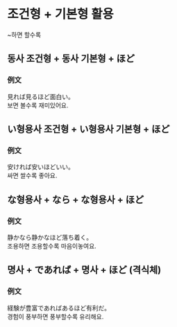 # 조건형 + 기본형 활용

~하면 할수록

## 동사 조건형 + 동사 기본형 + ほど

### 例文

見れば見るほど面白い。  
보면 볼수록 재미있어요.

## い형용사 조건형 + い형용사 기본형 + ほど

### 例文

安ければ安いほどいい。  
싸면 쌀수록 좋아요.

## な형용사 + なら + な형용사 + ほど

### 例文

静かなら静かなほど落ち着く。  
조용하면 조용할수록 마음이놓여요.

## 명사 + であれば + 명사 + ほど (격식체)

### 例文

経験が豊富であればあるほど有利だ。  
경험이 풍부하면 풍부할수록 유리해요.
